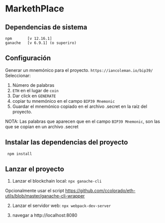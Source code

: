 # MarkethPlace

## Dependencias de sistema

```
npm       [v 12.16.1]
ganache   [v 6.9.1] (o superiro)
``` 

## Configuración
Generar un mnemónico para el proyecto.
`https://iancoleman.io/bip39/`
Seleccionar:
1. Número de palabras
2. `ETH` en el lugar de `coin`
3. Dar click en `GENERATE`
4. copiar tu mnemónico en el campo `BIP39 Mnemonic`
5. Guardar el mnemónico copiado en el archivo .secret en la raíz del proyecto.

NOTA: Las palabras que aparecen que en el campo `BIP39 Mnemonic`, son las que se copian en un archivo .secret

## Instalar las dependencias del proyecto
` npm install`

## Lanzar el proyecto


1. Lanzar el blockchain local:
`npx ganache-cli`

Opcionalmente usar el script
https://github.com/ccolorado/eth-utils/blob/master/ganache-cli-wrapper

2. Lanzar el servidor web:
`npx webpack-dev-server`

3. navegar a http://localhost:8080


